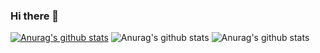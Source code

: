 ### Hi there 👋

<!--
**JessRG/JessRG** is a ✨ _special_ ✨ repository because its `README.md` (this file) appears on your GitHub profile.

Here are some ideas to get you started:

- 🔭 I’m currently working on ...
- 🌱 I’m currently learning ...
- 👯 I’m looking to collaborate on ...
- 🤔 I’m looking for help with ...
- 💬 Ask me about ...
- 📫 How to reach me: ...
- 😄 Pronouns: ...
- ⚡ Fun fact: ...
-->
[![Anurag's github stats](https://github-readme-stats.vercel.app/api?username=JessRG)](https://github.com/anuraghazra/github-readme-stats)
![Anurag's github stats](https://github-readme-stats.vercel.app/api?username=JessRG&hide=contribs,prs)
![Anurag's github stats](https://github-readme-stats.vercel.app/api?username=JessRG&theme=vue-dark&show_icons=true)
